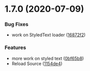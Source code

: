 # 1.7.0 (2020-07-09)


### Bug Fixes

* work on StyledText loader ([16872f2](https://github.com/phandcock/GrampsView/commit/16872f256c2257dd59d15718fcef779c16675f1d))


### Features

* more work on styled text ([0bf65b8](https://github.com/phandcock/GrampsView/commit/0bf65b8d469b9d300d75e2ad786c6f967e6b598c))
* Reload Source ([1154de4](https://github.com/phandcock/GrampsView/commit/1154de4603e0fff3d935d01d6b4aa3299c82a164))



